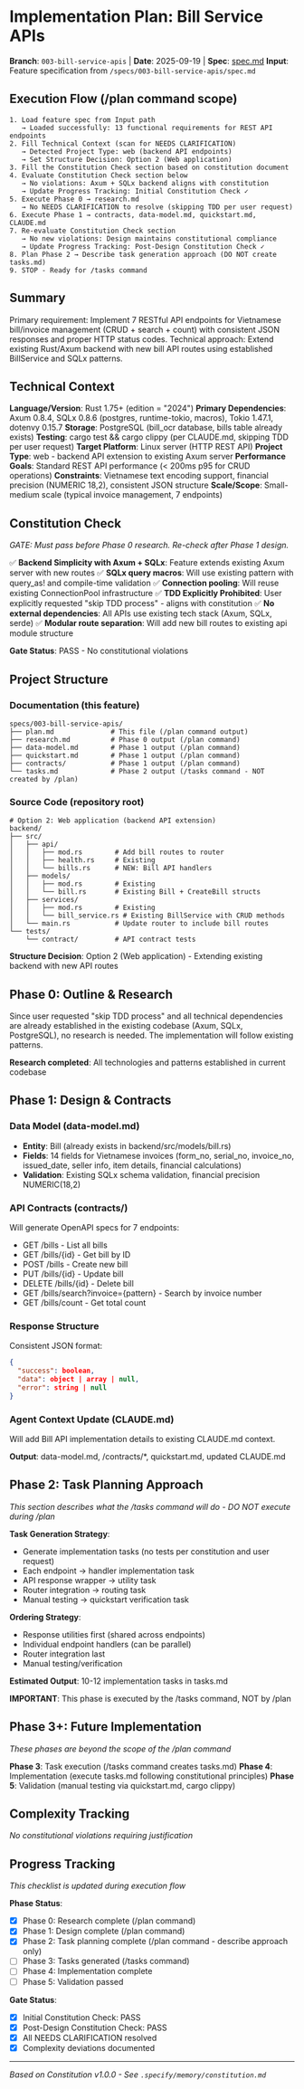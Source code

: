 # Implementation Plan: Bill Service APIs

**Branch**: `003-bill-service-apis` | **Date**: 2025-09-19 | **Spec**: [spec.md](./spec.md)
**Input**: Feature specification from `/specs/003-bill-service-apis/spec.md`

## Execution Flow (/plan command scope)
```
1. Load feature spec from Input path
   → Loaded successfully: 13 functional requirements for REST API endpoints
2. Fill Technical Context (scan for NEEDS CLARIFICATION)
   → Detected Project Type: web (backend API endpoints)
   → Set Structure Decision: Option 2 (Web application)
3. Fill the Constitution Check section based on constitution document
4. Evaluate Constitution Check section below
   → No violations: Axum + SQLx backend aligns with constitution
   → Update Progress Tracking: Initial Constitution Check ✓
5. Execute Phase 0 → research.md
   → No NEEDS CLARIFICATION to resolve (skipping TDD per user request)
6. Execute Phase 1 → contracts, data-model.md, quickstart.md, CLAUDE.md
7. Re-evaluate Constitution Check section
   → No new violations: Design maintains constitutional compliance
   → Update Progress Tracking: Post-Design Constitution Check ✓
8. Plan Phase 2 → Describe task generation approach (DO NOT create tasks.md)
9. STOP - Ready for /tasks command
```

## Summary
Primary requirement: Implement 7 RESTful API endpoints for Vietnamese bill/invoice management (CRUD + search + count) with consistent JSON responses and proper HTTP status codes. Technical approach: Extend existing Rust/Axum backend with new bill API routes using established BillService and SQLx patterns.

## Technical Context
**Language/Version**: Rust 1.75+ (edition = "2024")
**Primary Dependencies**: Axum 0.8.4, SQLx 0.8.6 (postgres, runtime-tokio, macros), Tokio 1.47.1, dotenvy 0.15.7
**Storage**: PostgreSQL (bill_ocr database, bills table already exists)
**Testing**: cargo test && cargo clippy (per CLAUDE.md, skipping TDD per user request)
**Target Platform**: Linux server (HTTP REST API)
**Project Type**: web - backend API extension to existing Axum server
**Performance Goals**: Standard REST API performance (< 200ms p95 for CRUD operations)
**Constraints**: Vietnamese text encoding support, financial precision (NUMERIC 18,2), consistent JSON structure
**Scale/Scope**: Small-medium scale (typical invoice management, 7 endpoints)

## Constitution Check
*GATE: Must pass before Phase 0 research. Re-check after Phase 1 design.*

✅ **Backend Simplicity with Axum + SQLx**: Feature extends existing Axum server with new routes
✅ **SQLx query macros**: Will use existing pattern with query_as! and compile-time validation
✅ **Connection pooling**: Will reuse existing ConnectionPool infrastructure
✅ **TDD Explicitly Prohibited**: User explicitly requested "skip TDD process" - aligns with constitution
✅ **No external dependencies**: All APIs use existing tech stack (Axum, SQLx, serde)
✅ **Modular route separation**: Will add new bill routes to existing api module structure

**Gate Status**: PASS - No constitutional violations

## Project Structure

### Documentation (this feature)
```
specs/003-bill-service-apis/
├── plan.md              # This file (/plan command output)
├── research.md          # Phase 0 output (/plan command)
├── data-model.md        # Phase 1 output (/plan command)
├── quickstart.md        # Phase 1 output (/plan command)
├── contracts/           # Phase 1 output (/plan command)
└── tasks.md             # Phase 2 output (/tasks command - NOT created by /plan)
```

### Source Code (repository root)
```
# Option 2: Web application (backend API extension)
backend/
├── src/
│   ├── api/
│   │   ├── mod.rs        # Add bill routes to router
│   │   ├── health.rs     # Existing
│   │   └── bills.rs      # NEW: Bill API handlers
│   ├── models/
│   │   ├── mod.rs        # Existing
│   │   └── bill.rs       # Existing Bill + CreateBill structs
│   ├── services/
│   │   ├── mod.rs        # Existing
│   │   └── bill_service.rs # Existing BillService with CRUD methods
│   └── main.rs           # Update router to include bill routes
└── tests/
    └── contract/         # API contract tests
```

**Structure Decision**: Option 2 (Web application) - Extending existing backend with new API routes

## Phase 0: Outline & Research

Since user requested "skip TDD process" and all technical dependencies are already established in the existing codebase (Axum, SQLx, PostgreSQL), no research is needed. The implementation will follow existing patterns.

**Research completed**: All technologies and patterns established in current codebase

## Phase 1: Design & Contracts

### Data Model (data-model.md)
- **Entity**: Bill (already exists in backend/src/models/bill.rs)
- **Fields**: 14 fields for Vietnamese invoices (form_no, serial_no, invoice_no, issued_date, seller info, item details, financial calculations)
- **Validation**: Existing SQLx schema validation, financial precision NUMERIC(18,2)

### API Contracts (contracts/)
Will generate OpenAPI specs for 7 endpoints:
- GET /bills - List all bills
- GET /bills/{id} - Get bill by ID
- POST /bills - Create new bill
- PUT /bills/{id} - Update bill
- DELETE /bills/{id} - Delete bill
- GET /bills/search?invoice={pattern} - Search by invoice number
- GET /bills/count - Get total count

### Response Structure
Consistent JSON format:
```json
{
  "success": boolean,
  "data": object | array | null,
  "error": string | null
}
```

### Agent Context Update (CLAUDE.md)
Will add Bill API implementation details to existing CLAUDE.md context.

**Output**: data-model.md, /contracts/*, quickstart.md, updated CLAUDE.md

## Phase 2: Task Planning Approach
*This section describes what the /tasks command will do - DO NOT execute during /plan*

**Task Generation Strategy**:
- Generate implementation tasks (no tests per constitution and user request)
- Each endpoint → handler implementation task
- API response wrapper → utility task
- Router integration → routing task
- Manual testing → quickstart verification task

**Ordering Strategy**:
- Response utilities first (shared across endpoints)
- Individual endpoint handlers (can be parallel)
- Router integration last
- Manual testing/verification

**Estimated Output**: 10-12 implementation tasks in tasks.md

**IMPORTANT**: This phase is executed by the /tasks command, NOT by /plan

## Phase 3+: Future Implementation
*These phases are beyond the scope of the /plan command*

**Phase 3**: Task execution (/tasks command creates tasks.md)
**Phase 4**: Implementation (execute tasks.md following constitutional principles)
**Phase 5**: Validation (manual testing via quickstart.md, cargo clippy)

## Complexity Tracking
*No constitutional violations requiring justification*

## Progress Tracking
*This checklist is updated during execution flow*

**Phase Status**:
- [x] Phase 0: Research complete (/plan command)
- [x] Phase 1: Design complete (/plan command)
- [x] Phase 2: Task planning complete (/plan command - describe approach only)
- [ ] Phase 3: Tasks generated (/tasks command)
- [ ] Phase 4: Implementation complete
- [ ] Phase 5: Validation passed

**Gate Status**:
- [x] Initial Constitution Check: PASS
- [x] Post-Design Constitution Check: PASS
- [x] All NEEDS CLARIFICATION resolved
- [x] Complexity deviations documented

---
*Based on Constitution v1.0.0 - See `.specify/memory/constitution.md`*
